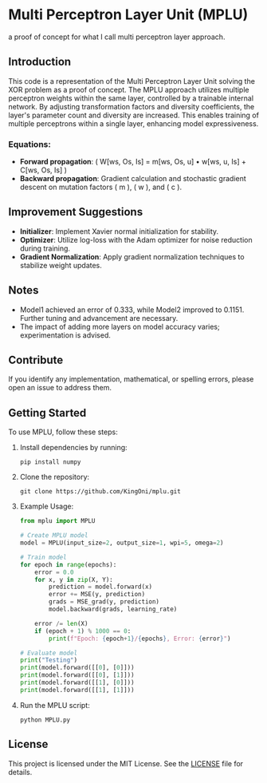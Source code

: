 # Multi Perceptron Layer Unit (MPLU)
a proof of concept for what I call multi perceptron layer approach.

## Introduction

This code is a representation of the Multi Perceptron Layer Unit solving the XOR problem as a proof of concept. The MPLU approach utilizes multiple perceptron weights within the same layer, controlled by a trainable internal network. By adjusting transformation factors and diversity coefficients, the layer's parameter count and diversity are increased. This enables training of multiple perceptrons within a single layer, enhancing model expressiveness.

### Equations:
- **Forward propagation**: \( W[ws, Os, Is] = m[ws, Os, u] • w[ws, u, Is] + C[ws, Os, Is] \)
- **Backward propagation**: Gradient calculation and stochastic gradient descent on mutation factors \( m \), \( w \), and \( c \).

## Improvement Suggestions

- **Initializer**: Implement Xavier normal initialization for stability.
- **Optimizer**: Utilize log-loss with the Adam optimizer for noise reduction during training.
- **Gradient Normalization**: Apply gradient normalization techniques to stabilize weight updates.

## Notes

- Model1 achieved an error of 0.333, while Model2 improved to 0.1151. Further tuning and advancement are necessary.
- The impact of adding more layers on model accuracy varies; experimentation is advised.

## Contribute

If you identify any implementation, mathematical, or spelling errors, please open an issue to address them.

## Getting Started

To use MPLU, follow these steps:

1. Install dependencies by running:
   ```
   pip install numpy
   ```

2. Clone the repository:
   ```
   git clone https://github.com/KingOni/mplu.git
   ```

4. Example Usage:

    ```python
    from mplu import MPLU

    # Create MPLU model
    model = MPLU(input_size=2, output_size=1, wpi=5, omega=2)

    # Train model
    for epoch in range(epochs):
        error = 0.0
        for x, y in zip(X, Y):
            prediction = model.forward(x)
            error += MSE(y, prediction)
            grads = MSE_grad(y, prediction)
            model.backward(grads, learning_rate)

        error /= len(X)
        if (epoch + 1) % 1000 == 0:
            print(f"Epoch: {epoch+1}/{epochs}, Error: {error}")

    # Evaluate model
    print("Testing")
    print(model.forward([[0], [0]]))
    print(model.forward([[0], [1]]))
    print(model.forward([[1], [0]]))
    print(model.forward([[1], [1]]))
    ```

5. Run the MPLU script:
   ```
   python MPLU.py
   ```

## License
This project is licensed under the MIT License. See the [LICENSE](LICENSE) file for details.
